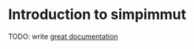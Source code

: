 # Introduction to simpimmut

TODO: write [great documentation](http://jacobian.org/writing/what-to-write/)

